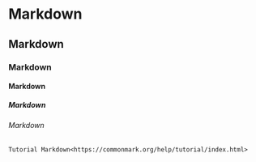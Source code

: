 # Markdown
## Markdown
### Markdown
#### Markdown
##### Markdown
###### Markdown
	
	Tutorial Markdown<https://commonmark.org/help/tutorial/index.html>
